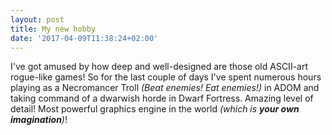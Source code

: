 ```yaml
---
layout: post
title: My new hobby
date: '2017-04-09T11:38:24+02:00'
---
```


I've got amused by how deep and well-designed are those old ASCII-art rogue-like games!
So for the last couple of days I've spent numerous hours playing as a Necromancer Troll
*(Beat enemies! Eat enemies!)* in ADOM and taking command of a dwarwish horde in Dwarf Fortress.
Amazing level of detail! Most powerful graphics engine in the world *(which is **your own imagination**)*!

<img data-src="//images/roguelikes/DwarfFortress_optimized.png" alt="">

<img data-src="//images/roguelikes/ADOM_optimized.png" alt="">
